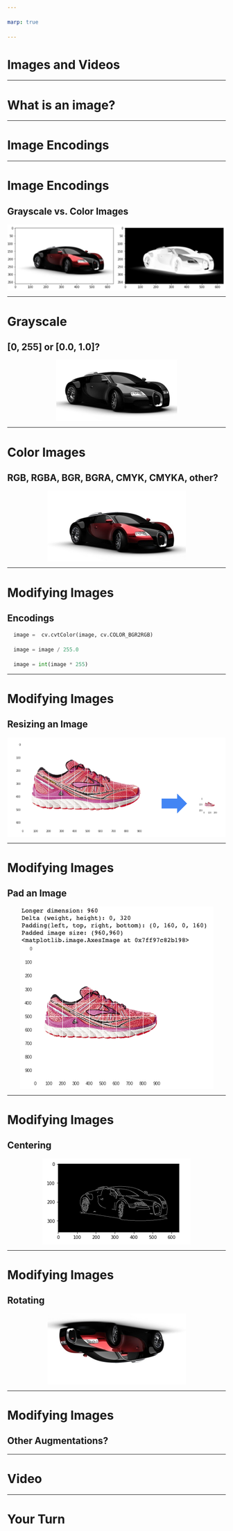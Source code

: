 ```yaml
---

marp: true

---
```


<style>
img[alt~="center"] {
  display: block;
  margin: 0 auto;
}
</style>

# Images and Videos

<!--
In this unit we will move away from machine learning for a bit and instead talk about images
and videos.

Why images and videos?

Image and video processing is actually very common in machine learning applications. Can you think
of any examples of images or video processing in machine learning?

Some ideas include:

* Facial recognition
* Classification
* Converting video to a textual description (story)
* Analyzing video for suspicious movements
* Disease detection in medical images
* Crop yield estimates based on ariel photos of fields

The list goes on and on. There are many applications of image and video processing in machine
learnings.

-->

---

# What is an image?

<!--
Let's think for a second. What is an image actually?

You likely know that an image is a grid of pixels. And each pixel represents a single color point
in the image. But how is that pixel encoded?
-->

---

# Image Encodings

<!--
Not all pixels are encoded in the same way. There are actually quite a few different
encodings for images.
-->

---
# Image Encodings
## Grayscale vs. Color Images

![center](res/color-vs-gray.png)

<!--
One of the first distinctions to be made is if the image is made up pixels on a "gray scale" or if
the image is made from a larger spectrum of colors. In this example you can see that the image on
the left has many colors, including some reds while the image on the right is limited to black,
white, and the grays in between.

What does this mean for the encoding?

Image Details:
* [color-vs-gray.png](https://pixabay.com/illustrations/car-sports-car-racing-car-speed-49278/): Pixabay License
-->

---

# Grayscale
## [0, 255] or [0.0, 1.0]?

![center](res/grayscale.png)


<!--
We'll start with the simplest format, grayscale. Grayscale images have a single numeric value
representing each pixel in the image.

But what are those numbers?

Typically they range from 0 to 255 if they are integers or 0.0 to 1.0 if they are floating point
values.

Even with grayscale images, it is important to know the range of values for the input pixels. If
the pixels range from 0.0 to 1.0 then many models will be able to more easily train on the images.
If the values are integers between 0 and 255, then it is typically a good idea to divide the values
by 255.0 in order to bring them into the 0.0 to 1.0 range that neural networks in order to help the
models learn more quickly.

Image Details:
* [color-vs-gray.png](https://pixabay.com/illustrations/car-sports-car-racing-car-speed-49278/): Pixabay License
-->

---

# Color Images
## RGB, RGBA, BGR, BGRA, CMYK, CMYKA, other?

![center](res/color.png)

<!--
Grayscale images typically are one of the two encodings that we mentioned. It is of course important
to know which encoding your images are in since a model expects inputs to be on the same scale.
However, converting between [0.0, 1.0] and [0, 255] is fairly trivial.

Color images introduce an entirely new level of encoding complexity. There are scores of encodings
for color images. One of the more common ones that you might have seen is RGB.

RGB stands for "red", "green", "blue". With these three colors you can make scores of other colors.
With RGB encoding a value, typically between 0 and 255 (though sometimes between 0.0 and 1.0), you
can combine the colors to create a rainbow of possibility.

With RGB you have three numeric values for each pixel. This triples the size of your inputs!

But that is not all. There is RGBA, which takes our red, green, and blue and adds an "alpha" channel
which represents the opacity of the pixel.

Opacity?

Typically when we think of an image, we think about only seeing that image. But what if we put an
image under the image we were looking at? If there were no opacity, then we'd only see the topmost
image. If there is opacity (think transparency) then we would see a little bit of the underlying
image too.

The alpha channel, also typically between 0 and 255 or 0.0 and 1.0, manages how "see-through" our
pixel is.

But why RGB? Why not BRG or GBR or any other ordering?

It turns out that there are other orderings, one of the more common being BGR. This was a common
encoding in early digital cameras for hardware reasons that aren't relevant to our topic. Just
know that color order can change and you need to make sure that your inputs for training and
predicting have the same encodings.

Of course, this begs the question. Are reds, greens, blues, and maybe alphas the only way to encode
color?

Of course not!

There are other schemes such as CMYK, which stands for cyan, magenta, yellow, and black.

Encodings aren't complicated individually, but the number and variety of image encodings can be
difficult to work with.

Know your inputs!

Image Details:
* [color.png](https://pixabay.com/illustrations/car-sports-car-racing-car-speed-49278/): Pixabay License

-->

---

# Modifying Images
## Encodings

```python
  image =  cv.cvtColor(image, cv.COLOR_BGR2RGB)

  image = image / 255.0
  
  image = int(image * 255)
```

<!--

We talked about image encodings and how it is important to feed your model images encoded in the
same way.

In order to do this you have a few options.

If you are converting encodings, you can use the OpenCV `cvtColor` function to to the conversion
for you.

If you are scaling the encodings you can use simple Python expressions with NumPy arrays.
-->

---

# Modifying Images
## Resizing an Image

![center](res/resize.png)

<!--
But what about scaling/resizing an image?

Some models have a scaling layer as an early step, but not all do. Also, you may want more control
of your image when you scale it.

In the example in this slide we simply scaled the image down to a size that presumptively the model
expects. We could have also padded it into a proportional square or rectangle before resizing.

Image Details:
* [resize.png](https://pixabay.com/photos/running-shoe-shoe-brooks-371624/): Pixabay License

-->

---

# Modifying Images
## Pad an Image

![center](res/pad.png)

<!--
But you don't always just want to blindly resize an image. That might distort it.

In some cases you'll want to pad an image with whatever the background color is and then resize
it in order to avoid distorting the image.

To do this, you must find the number of pixels to add to the height of the image and divide those
pixels across the top and bottom of the image. You must do the same for the left and right of the
image.

Image Details:
* [resize.png](https://pixabay.com/photos/running-shoe-shoe-brooks-371624/): Pixabay License
-->

---

# Modifying Images
## Centering

![center](res/lines.png)

<!--
If we have images with a predictable solid background, we can actually perform more complex
processing and try to find the center of the focal object. Using algorithms like the Canny
algorithm, we can find the key strokes and make our image, hone in on them, and find the center of
our image. We can then pad around that.

Image Details:
* [color.png](https://pixabay.com/illustrations/car-sports-car-racing-car-speed-49278/): Pixabay License

-->

---

# Modifying Images
## Rotating

![center](res/upside-down-color.png)

<!--
Other image manipulation tricks involve rotations. You can augment an image by spinning it around.

Image Details:
* [color.png](https://pixabay.com/illustrations/car-sports-car-racing-car-speed-49278/): Pixabay License

-->

---

# Modifying Images
## Other Augmentations?

<!--
What are some other image augmentations that you can think of?

Some others include:

* 'cutting': where images of the same class are spliced together to increase the size of the
  training data set.
* 'drop out': where portions of training images are removed during training.
* Generating fake data based from a model that is then used to train another model.

There are many more strategies and none are right for every model. You have to experiment.

-->

---

# Video

<!--
This section also talks about video.

We are going to greatly simplify video.

If you think about a video feed, it has images, it has sound, it might have captions and other
optional features.

For our case in this course, video will simply be a series of images and we will treat it as such.

Much of the video we watch is 30 "frames per second" (fps) or 60 fps. Think of each of these frames
as a still image. Now think about how much changes between frames in 1/30th of a second?

Well, it depends on what type of video you are processing.

Are you watching the spray from a sneeze?

Are you watching ice melt?

Video might simply be a "series of images" for our purposes, but you still need to consider what
you are modelling.
-->

---

# Your Turn

<!--

It is time for you to practice working with images and video.

This unit is a bit different because there are three labs to do. Two perform images processing.
One with PIL (Pillow) and the other with OpenCV. We then do a video processing lab where we open
a video and extract frames. This all leads to a project where we will take a video and classify
items in the video.

Have fun!

-->
